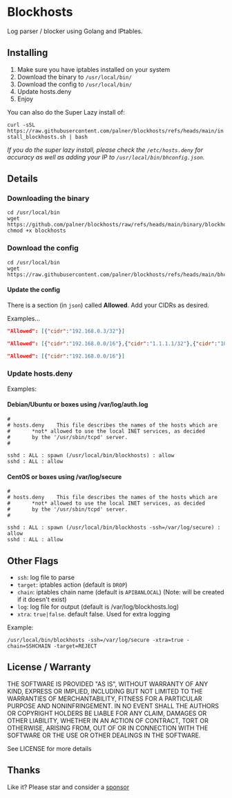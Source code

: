 # Blockhosts

Log parser / blocker using Golang and IPtables.

## Installing

1. Make sure you have iptables installed on your system
2. Download the binary to `/usr/local/bin/`
3. Download the config to `/usr/local/bin/`
4. Update hosts.deny
5. Enjoy

You can also do the Super Lazy install of:

`curl -sSL https://raw.githubusercontent.com/palner/blockhosts/refs/heads/main/install_blockhosts.sh | bash`

_If you do the super lazy install, please check the `/etc/hosts.deny` for accuracy as well as adding your IP to `/usr/local/bin/bhconfig.json`._

## Details

### Downloading the binary

```
cd /usr/local/bin
wget https://github.com/palner/blockhosts/raw/refs/heads/main/binary/blockhosts
chmod +x blockhosts
```

### Download the config

```
cd /usr/local/bin
wget https://raw.githubusercontent.com/palner/blockhosts/refs/heads/main/bhconfig.json
```

#### Update the config

There is a section (in `json`) called **Allowed**. Add your CIDRs as desired.

Examples...

```json
"Allowed": [{"cidr":"192.168.0.3/32"}]
```

```json
"Allowed": [{"cidr":"192.168.0.0/16"},{"cidr":"1.1.1.1/32"},{"cidr":"10.0.10.0/24"}]
```

```json
"Allowed": [{"cidr":"192.168.0.0/16"}]
```

### Update hosts.deny

Examples:

#### Debian/Ubuntu or boxes using /var/log/auth.log

```
#
# hosts.deny	This file describes the names of the hosts which are
#		*not* allowed to use the local INET services, as decided
#		by the '/usr/sbin/tcpd' server.
#

sshd : ALL : spawn (/usr/local/bin/blockhosts) : allow
sshd : ALL : allow
```

#### CentOS or boxes using /var/log/secure

```
#
# hosts.deny	This file describes the names of the hosts which are
#		*not* allowed to use the local INET services, as decided
#		by the '/usr/sbin/tcpd' server.
#

sshd : ALL : spawn (/usr/local/bin/blockhosts -ssh=/var/log/secure) : allow
sshd : ALL : allow
```

## Other Flags

- `ssh`: log file to parse
- `target`: iptables action (default is `DROP`)
- `chain`: iptables chain name (default is `APIBANLOCAL`) (Note: will be created if it doesn't exist)
- `log`: log file for output (default is /var/log/blockhosts.log)
- `xtra`: `true|false`. default false. Used for extra logging

Example:

`/usr/local/bin/blockhosts -ssh=/var/log/secure -xtra=true -chain=SSHCHAIN -target=REJECT`

## License / Warranty

THE SOFTWARE IS PROVIDED "AS IS", WITHOUT WARRANTY OF ANY KIND, EXPRESS OR
IMPLIED, INCLUDING BUT NOT LIMITED TO THE WARRANTIES OF MERCHANTABILITY,
FITNESS FOR A PARTICULAR PURPOSE AND NONINFRINGEMENT. IN NO EVENT SHALL THE
AUTHORS OR COPYRIGHT HOLDERS BE LIABLE FOR ANY CLAIM, DAMAGES OR OTHER
LIABILITY, WHETHER IN AN ACTION OF CONTRACT, TORT OR OTHERWISE, ARISING FROM,
OUT OF OR IN CONNECTION WITH THE SOFTWARE OR THE USE OR OTHER DEALINGS IN THE
SOFTWARE.

See LICENSE for more details

## Thanks

Like it? Please star and consider a [sponsor](https://github.com/sponsors/palner)